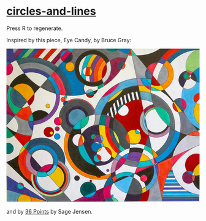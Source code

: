 # [circles-and-lines](https://frowenz.github.io/circles-and-lines)

Press R to regenerate.

Inspired by this piece, Eye Candy, by Bruce Gray:

![Eye Candy](eye_candy.jpg?width=100)

and by [36 Points](https://www.sagejenson.com/36points) by Sage Jensen.



